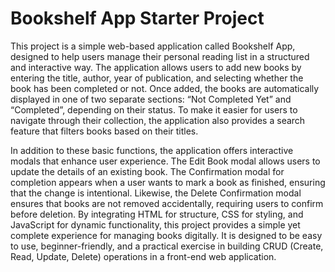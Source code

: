 # Bookshelf App Starter Project

This project is a simple web-based application called Bookshelf App, designed to help users manage their personal reading list in a structured and interactive way. The application allows users to add new books by entering the title, author, year of publication, and selecting whether the book has been completed or not. Once added, the books are automatically displayed in one of two separate sections: “Not Completed Yet” and “Completed”, depending on their status. To make it easier for users to navigate through their collection, the application also provides a search feature that filters books based on their titles.

In addition to these basic functions, the application offers interactive modals that enhance user experience. The Edit Book modal allows users to update the details of an existing book. The Confirmation modal for completion appears when a user wants to mark a book as finished, ensuring that the change is intentional. Likewise, the Delete Confirmation modal ensures that books are not removed accidentally, requiring users to confirm before deletion. By integrating HTML for structure, CSS for styling, and JavaScript for dynamic functionality, this project provides a simple yet complete experience for managing books digitally. It is designed to be easy to use, beginner-friendly, and a practical exercise in building CRUD (Create, Read, Update, Delete) operations in a front-end web application.
